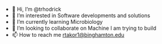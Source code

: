 - 👋 Hi, I’m @trhodrick
- 👀 I’m interested in Software developments and solutions
- 🌱 I’m currently learning Microbiology 
- 💞️ I’m looking to collaborate on Machine I am trying to build 
- 📫 How to reach me rtakor1@binghamton.edu

<!---
trhodrick/trhodrick is a ✨ special ✨ repository because its `README.md` (this file) appears on your GitHub profile.
You can click the Preview link to take a look at your changes.
--->
